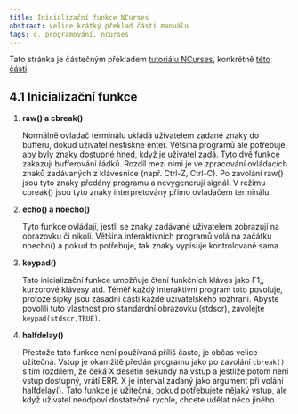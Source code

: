 ```yaml
---
title: Inicializační funkce NCurses
abstract: velice krátký překlad části manuálu
tags: c, programování, ncurses
---
```


Tato stránka je částečným překladem
[tutoriálu NCurses](http://tldp.org/HOWTO/NCURSES-Programming-HOWTO/),
konkrétně [této části](http://tldp.org/HOWTO/NCURSES-Programming-HOWTO/init.html).

## 4.1 Inicializační funkce

1. **raw() a cbreak()**

    Normálně ovladač terminálu ukládá uživatelem zadané znaky do bufferu,
    dokud uživatel nestiskne enter. Většina programů ale potřebuje, aby byly
    znaky dostupné hned, když je uživatel zadá. Tyto dvě funkce zakazují
    bufferování řádků. Rozdíl mezi nimi je ve zpracování ovládacích znaků
    zadávaných z klávesnice (např. Ctrl-Z, Ctrl-C). Po zavolání raw() jsou
    tyto znaky předány programu a nevygenerují signál. V režimu cbreak() jsou
    tyto znaky interpretovány přímo ovladačem terminálu.

2. **echo() a noecho()**

    Tyto funkce ovládají, jestli se znaky zadávané uživatelem zobrazují
    na obrazovku či nikoli. Většina interaktivních programů volá na začátku
    noecho() a pokud to potřebuje, tak znaky vypisuje kontrolovaně sama.

3.  **keypad()**

    Tato inicializační funkce umožňuje čtení funkčních kláves jako F1,,
    kurzorové klávesy atd. Téměř každý interaktivní program toto povoluje,
    protože šipky jsou zásadní částí každé uživatelského rozhraní. Abyste
    povolili tuto vlastnost pro standardní obrazovku (stdscr), zavolejte
    `keypad(stdscr,TRUE)`.

4. **halfdelay()**

    Přestože tato funkce není používaná příliš často, je občas velice
    užitečná. Vstup je okamžitě předán programu jako po zavolání
    `cbreak()` s tím rozdílem, že čeká X desetin sekundy na vstup
    a jestliže potom není vstup dostupný, vrátí ERR. X je interval zadaný
    jako argument při volání halfdelay(). Tato funkce je užitečná, pokud
    potřebujete nějaký vstup, ale když uživatel neodpoví dostatečně rychle,
    chcete udělat něco jiného.
